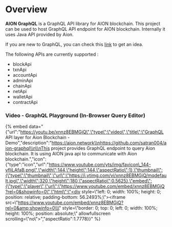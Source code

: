 # Overview

**AION GraphQL** is a GraphQL API library for AION blockchain. This project can be used to host GraphQL API endpoint for AION blockchain. Internally it uses Java API provided by Aion.

If you are new to GraphQL, you can check this [link](https://graphql.org/learn/) to get an idea.

The following APIs are currently supported :

* blockApi
* txnApi
* accountApi
* adminApi
* chainApi
* netApi
* walletApi
* contractApi

### Video - GraphQL Playground \(In-Browser Query Editor\)

{% embed data="{\"url\":\"https://youtu.be/xnnz8EBMGjQ\",\"type\":\"video\",\"title\":\"GraphQL API layer for Aion Blockchain - Demo\",\"description\":\"https://aion.network\\nhttps://github.com/satran004/aion-graphql\\n\\nThis project provides GraphQL endpoint to query Aion blockchain. It is using AION java api to communicate with Aion blockchain.\",\"icon\":{\"type\":\"icon\",\"url\":\"https://www.youtube.com/yts/img/favicon\_144-vfliLAfaB.png\",\"width\":144,\"height\":144,\"aspectRatio\":1},\"thumbnail\":{\"type\":\"thumbnail\",\"url\":\"https://i.ytimg.com/vi/xnnz8EBMGjQ/mqdefault.jpg\",\"width\":320,\"height\":180,\"aspectRatio\":0.5625},\"embed\":{\"type\":\"player\",\"url\":\"https://www.youtube.com/embed/xnnz8EBMGjQ?rel=0&showinfo=0\",\"html\":\"<div style=\\\"left: 0; width: 100%; height: 0; position: relative; padding-bottom: 56.2493%;\\\"><iframe src=\\\"https://www.youtube.com/embed/xnnz8EBMGjQ?rel=0&amp;showinfo=0\\\" style=\\\"border: 0; top: 0; left: 0; width: 100%; height: 100%; position: absolute;\\\" allowfullscreen scrolling=\\\"no\\\"></iframe></div>\",\"aspectRatio\":1.7778}}" %}

